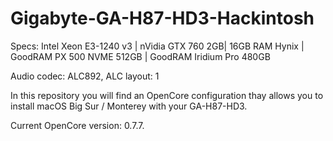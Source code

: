 # Gigabyte-GA-H87-HD3-Hackintosh

Specs:
Intel Xeon E3-1240 v3 | nVidia GTX 760 2GB| 16GB RAM Hynix | GoodRAM PX 500 NVME 512GB | GoodRAM Iridium Pro 480GB

Audio codec: ALC892, ALC layout: 1

In this repository you will find an OpenCore configuration thay allows you to install macOS Big Sur / Monterey with your GA-H87-HD3.

Current OpenCore version: 0.7.7.
